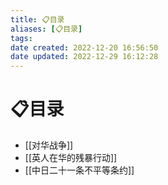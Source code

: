 ```yaml
---
title: 📋目录
aliases: [📋目录]
tags: 
date created: 2022-12-20 16:56:50
date updated: 2022-12-29 16:12:28
---
```


# 📋目录

- [[对华战争]]
- [[英人在华的残暴行动]]
- [[中日二十一条不平等条约]]
